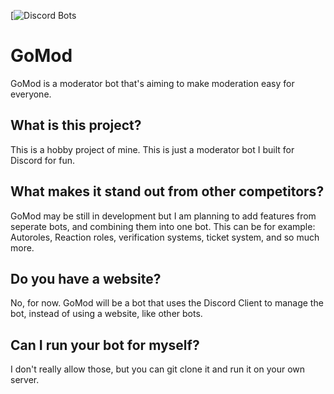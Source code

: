 [![Discord Bots](https://top.gg/api/widget/servers/940038014153949254.svg)

# GoMod

GoMod is a moderator bot that's aiming to make moderation easy for everyone.

## What is this project?

This is a hobby project of mine. This is just a moderator bot I built for Discord for fun.

## What makes it stand out from other competitors?

GoMod may be still in development but I am planning to add features from seperate bots, and combining them into one bot. This can be for example: Autoroles, Reaction roles, verification systems, ticket system, and so much more.

## Do you have a website?

No, for now. GoMod will be a bot that uses the Discord Client to manage the bot, instead of using a website, like other bots.

## Can I run your bot for myself?

I don't really allow those, but you can git clone it and run it on your own server.
